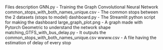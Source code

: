 Files description
GNN.py - Training the Graph Convolutional Neural Network
common_stops_with_both_names_unique.csv - The common stops between the 2 datasets (stops to model)
dashboard.py - The Streamlit python script for making the dashboard
large_graph_plot.png - A graph made with Pytorch Geometric to understand the network shape
matching_GTFS_with_bus_delay.py - It outputs the common_stops_with_both_names_unique.csv
wwww.csv - A file having the estimation of delay of every stop
